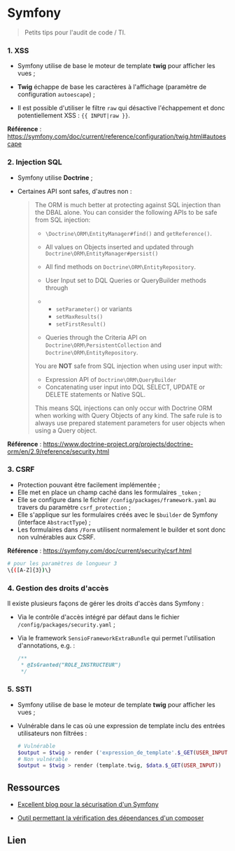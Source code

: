 # Symfony

> Petits tips pour l'audit de code / TI.

### 1. XSS

- Symfony utilise de base le moteur de template **twig** pour afficher les vues ;

- **Twig** échappe de base les caractères à l'affichage (paramètre de configuration `autoescape`) ;

- Il est possible d'utiliser le filtre `raw` qui désactive l'échappement et donc potentiellement XSS : `{{ INPUT|raw }}`.

**Référence** : https://symfony.com/doc/current/reference/configuration/twig.html#autoescape



### 2. Injection SQL

- Symfony utilise **Doctrine** ;

- Certaines API sont safes, d'autres non :

  > The ORM is much better at protecting against SQL injection than the DBAL alone. You can consider the following APIs to be safe from SQL injection:
  >
  > - `\Doctrine\ORM\EntityManager#find()` and `getReference()`.
  >
  > - All values on Objects inserted and updated through `Doctrine\ORM\EntityManager#persist()`
  >
  > - All find methods on `Doctrine\ORM\EntityRepository`.
  >
  > - User Input set to DQL Queries or QueryBuilder methods through
  >
  > - - `setParameter()` or variants
  >   - `setMaxResults()`
  >   - `setFirstResult()`
  >
  > - Queries through the Criteria API on `Doctrine\ORM\PersistentCollection` and  `Doctrine\ORM\EntityRepository`.
  >
  > You are **NOT** safe from SQL injection when using user input with:
  >
  > - Expression API of `Doctrine\ORM\QueryBuilder`
  > - Concatenating user input into DQL SELECT, UPDATE or DELETE statements or  Native SQL.
  >
  > This means SQL injections can only occur with Doctrine ORM when working with Query Objects of any kind. The safe rule is to always use prepared statement parameters for user objects when using a Query object.

**Référence** : https://www.doctrine-project.org/projects/doctrine-orm/en/2.9/reference/security.html



### 3. CSRF

- Protection pouvant être facilement implémentée ;
- Elle met en place un champ caché dans les formulaires `_token` ;
- Elle se configure dans le fichier `/config/packages/framework.yaml` au travers du paramètre `csrf_protection` ;
- Elle s'applique sur les formulaires créés avec le `$builder` de Symfony (interface `AbstractType`) ;
- Les formulaires dans `/Form` utilisent normalement le builder et sont donc non vulnérables aux CSRF.

**Référence** : https://symfony.com/doc/current/security/csrf.html

```bash
# pour les paramètres de longueur 3
\{([A-Z]{3})\}
```





### 4. Gestion des droits d'accès

Il existe plusieurs façons de gérer les droits d'accès dans Symfony :

- Via le contrôle d'accès intégré par défaut dans le fichier `/config/packages/security.yaml` ;

- Via le framework `SensioFrameworkExtraBundle` qui permet l'utilisation d'annotations, e.g. :

  ```php
  /**
   * @IsGranted("ROLE_INSTRUCTEUR")
   */
  ```



### 5. SSTI

- Symfony utilise de base le moteur de template **twig** pour afficher les vues ;

- Vulnérable dans le cas où une expression de template inclu des entrées utilisateurs non filtrées : 

  ```php
  # Vulnérable
  $output = $twig > render ('expression_de_template'.$_GET(USER_INPUT), $data)
  # Non vulnérable 
  $output = $twig > render (template.twig, $data.$_GET(USER_INPUT))
  ```





## Ressources

- [Excellent blog pour la sécurisation d'un Symfony][0]

- [Outil permettant la vérification des dépendances d'un composer][1]



## Lien

[0]: https://nicwortel.nl/blog/2020/06/07/protect-symfony-application-against-owasp-top-10-security-risks
[1]: https://github.com/fabpot/local-php-security-checker
